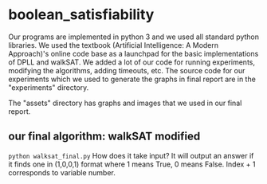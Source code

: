 # boolean_satisfiability

Our programs are implemented in python 3 and we used all standard python libraries. We used the textbook (Artificial Intelligence: A Modern Approach)'s online code base as a launchpad for the basic implementations of DPLL and walkSAT. We added a lot of our code for running experiments, modifying the algorithms, adding timeouts, etc. The source code for our experiments which we used to generate the graphs in final report are in the "experiments" directory.

The "assets" directory has graphs and images that we used in our final report.

## our final algorithm: walkSAT modified
```python walksat_final.py```
How does it take input?
It will output an answer if it finds one in (1,0,0,1) format where 1 means True, 0 means False. Index + 1 corresponds to variable number.
